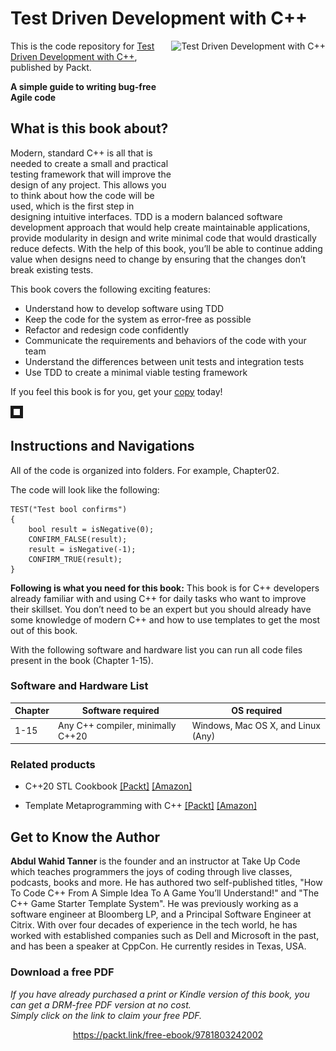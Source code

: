 # Test Driven Development with C++

<a href="https://www.amazon.com/Test-Driven-Development-Writing-Bug-free/dp/1803242000/ref=tmm_pap_swatch_0?_encoding=UTF8&qid=&sr=&utm_source=github&utm_medium=repository&utm_campaign=9781804613900"><img src="https://m.media-amazon.com/images/I/41RyuU0nPbL._SX404_BO1,204,203,200_.jpg" alt="Test Driven Development with C++" height="256px" align="right"></a>

This is the code repository for [Test Driven Development with C++](https://www.amazon.com/Test-Driven-Development-Writing-Bug-free/dp/1803242000/ref=tmm_pap_swatch_0?_encoding=UTF8&qid=&sr=&utm_source=github&utm_medium=repository&utm_campaign=9781804613900), published by Packt.

**A simple guide to writing bug-free Agile code**

## What is this book about?
Modern, standard C++ is all that is needed to create a small and practical testing framework that will improve the design of any project. This allows you to think about how the code will be used, which is the first step in designing intuitive interfaces. TDD is a modern balanced software development approach that would help create maintainable applications, provide modularity in design and write minimal code that would drastically reduce defects. With the help of this book, you’ll be able to continue adding value when designs need to change by ensuring that the changes don’t break existing tests.

This book covers the following exciting features:
* Understand how to develop software using TDD
* Keep the code for the system as error-free as possible
* Refactor and redesign code confidently
* Communicate the requirements and behaviors of the code with your team
* Understand the differences between unit tests and integration tests
* Use TDD to create a minimal viable testing framework

If you feel this book is for you, get your [copy](https://www.amazon.com/dp/1803242000) today!

<a href="https://www.packtpub.com/?utm_source=github&utm_medium=banner&utm_campaign=GitHubBanner"><img src="https://raw.githubusercontent.com/PacktPublishing/GitHub/master/GitHub.png" 
alt="https://www.packtpub.com/" border="5" /></a>

## Instructions and Navigations
All of the code is organized into folders. For example, Chapter02.

The code will look like the following:
```
TEST("Test bool confirms")
{
    bool result = isNegative(0);
    CONFIRM_FALSE(result);
    result = isNegative(-1);
    CONFIRM_TRUE(result);
}
```

**Following is what you need for this book:**
This book is for C++ developers already familiar with and using C++ for daily tasks who want to improve their skillset. You don’t need to be an expert but you should already have some knowledge of modern C++ and how to use templates to get the most out of this book.

With the following software and hardware list you can run all code files present in the book (Chapter 1-15).
### Software and Hardware List
| Chapter | Software required | OS required |
| -------- | ------------------------------------ | ----------------------------------- |
| 1-15 | Any C++ compiler, minimally C++20 | Windows, Mac OS X, and Linux (Any) |


### Related products
* C++20 STL Cookbook [[Packt]](https://www.packtpub.com/product/c20-stl-cookbook/9781803248714?utm_source=github&utm_medium=repository&utm_campaign=9781803248714) [[Amazon]](https://www.amazon.com/dp/1803248718)

* Template Metaprogramming with C++ [[Packt]](https://www.packtpub.com/product/template-metaprogramming-with-c/9781803243450?utm_source=github&utm_medium=repository&utm_campaign=9781803243450) [[Amazon]](https://www.amazon.com/dp/1803243457)


## Get to Know the Author
**Abdul Wahid Tanner**
is the founder and an instructor at Take Up Code which teaches programmers the joys of coding through live classes, podcasts, books and more. He has authored two self-published titles, "How To Code C++ From A Simple Idea To A Game You’ll Understand!" and "The C++ Game Starter Template System". He was previously working as a software engineer at Bloomberg LP, and a Principal Software Engineer at Citrix. With over four decades of experience in the tech world, he has worked with established companies such as Dell and Microsoft in the past, and has been a speaker at CppCon. He currently resides in Texas, USA.

### Download a free PDF

 <i>If you have already purchased a print or Kindle version of this book, you can get a DRM-free PDF version at no cost.<br>Simply click on the link to claim your free PDF.</i>
<p align="center"> <a href="https://packt.link/free-ebook/9781803242002">https://packt.link/free-ebook/9781803242002 </a> </p>
